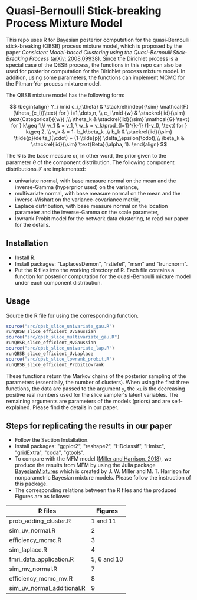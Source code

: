 # Quasi-Bernoulli Stick-breaking Process Mixture Model

This repo uses R for Bayesian posterior computation for the quasi-Bernoulli stick-breaking (QBSB) process mixture model, which is proposed by the paper *Consistent Model-based Clustering using the Quasi-Bernoulli Stick-Breaking Process* ([arXiv: 2008.09938](https://arxiv.org/abs/2008.09938)). Since the Dirichlet process is a special case of the QBSB process, the functions in this repo can also be used for posterior computation for the Dirichlet process mixture model. In addition, using some parameters, the functions can implement MCMC for the Pitman-Yor process mixture model.

The QBSB mixture model has the following form:

$$
\begin{align}
     Y_i \mid c_i,{\theta} & \stackrel{indep}{\sim} \mathcal{F}(\theta_{c_i})\text{ for } 			i=1,\dots,n, \\
     c_i \mid {w} & \stackrel{iid}{\sim} \text{Categorical}({w}) ,\\
	 \theta_k & \stackrel{iid}{\sim} \mathcal{G} \text{ for } k\geq 1,\\
      w_1 & = v_1, \ w_k = v_k\prod_{l=1}^{k-1} (1-v_l), \text{ for } k\geq 2, \\
      v_k & = 1- b_k\beta_k ,\\
      b_k & \stackrel{iid}{\sim} \tilde{p}\delta_1(\cdot) + (1-\tilde{p}) \delta_\epsilon(\cdot),\\
      \beta_k & \stackrel{iid}{\sim}  \text{Beta}(\alpha, 1).
\end{align}
$$

The $\mathcal{G}$ is the base measure or, in other word, the prior given to the parameter $\theta$ of the component distribution. The following component distributions $\mathcal{F}$ are implemented:

- univariate normal, with base measure normal on the mean and the inverse-Gamma (hyperprior used) on the variance,
- multivariate normal, with base measure normal on the mean and the inverse-Wishart on the variance-covariance matrix,
- Laplace distribution, with base measure normal on the location parameter and the inverse-Gamma on the scale parameter,
- lowrank Probit model for the network data clustering, to read our paper for the details.



## Installation

- Install [R](https://www.r-project.org/).
- Install packages: "LaplacesDemon", "rstiefel", "msm" and "truncnorm".
- Put the R files into the working directory of R. Each file contains a function for posterior computation for the quasi-Bernoulli mixture model under each component distribution.



## Usage

Source the R file for using the corresponding function.

```R
source("src/qbsb_slice_univariate_gau.R")
runQBSB_slice_efficient_UvGaussian
source("src/qbsb_slice_multivariate_gau.R")
runQBSB_slice_efficient_MvGaussian
source("src/qbsb_slice_univariate_lap.R")
runQBSB_slice_efficient_UvLaplace
source("src/qbsb_slice_lowrank_probit.R")
runQBSB_slice_efficient_ProbitLowrank
```

These functions return the Markov chains of the posterior sampling of the parameters (essentially, the number of clusters). When using the first three functions, the data are passed to the argument `y`, the `xi` is the decreasing positive real numbers used for the slice sampler's latent variables. The remaining arguments are parameters of the models (priors) and are self-explained. Please find the details in our paper.



## Steps for replicating the results in our paper

- Follow the Section Installation.
- Install packages: "ggplot2", "reshape2", "HDclassif", "Hmisc", "gridExtra", "coda", "gtools".
- To compare with the MFM model ([Miller and Harrison, 2018](https://www.tandfonline.com/doi/full/10.1080/01621459.2016.1255636?casa_token=tlesuHLlGLcAAAAA%3AO1CempPvL1drsvhYidJuQDFn2QCpL4aJFkhAyS7iCseMCXE7mhF-IeQVOQoCVt23wsKOCXVhobT2PRE)), we produce the results from MFM by using the Julia package [BayesianMixtures](https://github.com/jwmi/BayesianMixtures.jl) which is created by J. W. Miller and M. T. Harrison for nonparametric Bayesian mixture models. Please follow the instruction of this package.
- The corresponding relations between the R files and the produced Figures are as follows:

| R files                    | Figures     |
| -------------------------- | ----------- |
| prob_adding_cluster.R      | 1 and 11    |
| sim_uv_normal.R            | 2           |
| efficiency_mcmc.R          | 3           |
| sim_laplace.R              | 4           |
| fmri_data_application.R    | 5, 6 and 10 |
| sim_mv_normal.R            | 7           |
| efficiency_mcmc_mv.R       | 8           |
| sim_uv_normal_additional.R | 9           |

